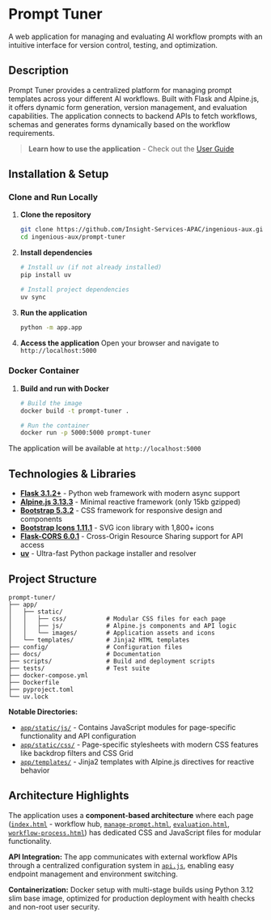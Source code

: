 # Prompt Tuner

A web application for managing and evaluating AI workflow prompts with an intuitive interface for version control, testing, and optimization.

## Description

Prompt Tuner provides a centralized platform for managing prompt templates across your different AI workflows. Built with Flask and Alpine.js, it offers dynamic form generation, version management, and evaluation capabilities. The application connects to backend APIs to fetch workflows, schemas and generates forms dynamically based on the workflow requirements.

> **Learn how to use the application** - Check out the [User Guide](docs/user-guide.md)

## Installation & Setup

### Clone and Run Locally

1. **Clone the repository**
   ```bash
   git clone https://github.com/Insight-Services-APAC/ingenious-aux.git
   cd ingenious-aux/prompt-tuner
   ```

2. **Install dependencies**
   ```bash
   # Install uv (if not already installed)
   pip install uv
   
   # Install project dependencies
   uv sync
   ```

3. **Run the application**
   ```bash
   python -m app.app
   ```

4. **Access the application**
   Open your browser and navigate to `http://localhost:5000`

### Docker Container

1. **Build and run with Docker**
   ```bash
   # Build the image
   docker build -t prompt-tuner .
   
   # Run the container
   docker run -p 5000:5000 prompt-tuner
   ```

The application will be available at `http://localhost:5000`

## Technologies & Libraries

- **[Flask 3.1.2+](https://flask.palletsprojects.com/)** - Python web framework with modern async support
- **[Alpine.js 3.13.3](https://alpinejs.dev/)** - Minimal reactive framework (only 15kb gzipped)
- **[Bootstrap 5.3.2](https://getbootstrap.com/)** - CSS framework for responsive design and components
- **[Bootstrap Icons 1.11.1](https://icons.getbootstrap.com/)** - SVG icon library with 1,800+ icons
- **[Flask-CORS 6.0.1](https://flask-cors.readthedocs.io/)** - Cross-Origin Resource Sharing support for API access
- **[uv](https://github.com/astral-sh/uv)** - Ultra-fast Python package installer and resolver

## Project Structure

```
prompt-tuner/
├── app/
│   ├── static/
│   │   ├── css/           # Modular CSS files for each page
│   │   ├── js/            # Alpine.js components and API logic
│   │   └── images/        # Application assets and icons
│   └── templates/         # Jinja2 HTML templates
├── config/                # Configuration files
├── docs/                  # Documentation
├── scripts/               # Build and deployment scripts
├── tests/                 # Test suite
├── docker-compose.yml
├── Dockerfile
├── pyproject.toml
└── uv.lock
```

**Notable Directories:**
- [`app/static/js/`](app/static/js/) - Contains JavaScript modules for page-specific functionality and API configuration
- [`app/static/css/`](app/static/css/) - Page-specific stylesheets with modern CSS features like backdrop filters and CSS Grid
- [`app/templates/`](app/templates/) - Jinja2 templates with Alpine.js directives for reactive behavior

## Architecture Highlights

The application uses a **component-based architecture** where each page ([`index.html`](app/templates/index.html) - workflow hub, [`manage-prompt.html`](app/templates/manage-prompt.html), [`evaluation.html`](app/templates/evaluation.html), [`workflow-process.html`](app/templates/workflow-process.html)) has dedicated CSS and JavaScript files for modular functionality.

**API Integration:** The app communicates with external workflow APIs through a centralized configuration system in [`api.js`](app/static/js/api.js), enabling easy endpoint management and environment switching.

**Containerization:** Docker setup with multi-stage builds using Python 3.12 slim base image, optimized for production deployment with health checks and non-root user security.
